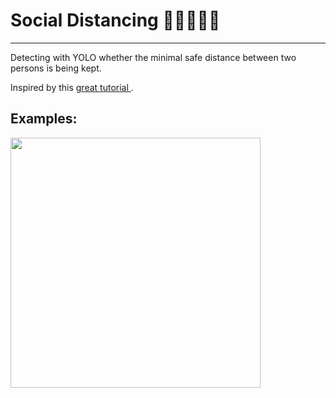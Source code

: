 # Social Distancing 👨🏼‍🤝‍👨🏼
--------------------
Detecting with YOLO whether the minimal safe distance between two persons is being kept.

Inspired by this <a href="https://www.pyimagesearch.com/2020/06/01/opencv-social-distancing-detector/"> great tutorial </a>.

## Examples:
<img src="pedestrians.mp4"  width=400>
